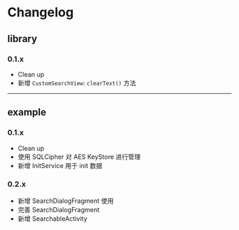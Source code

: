 # Changelog
    
## library

### 0.1.x
* Clean up
* 新增 `CustomSearchView`: `clearText()` 方法


---

## example

### 0.1.x
* Clean up
* 使用 SQLCipher 对 AES KeyStore 进行管理
* 新增 InitService 用于 init 数据

### 0.2.x
* 新增 SearchDialogFragment 使用
* 完善 SearchDialogFragment
* 新增 SearchableActivity
